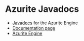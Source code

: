# Azurite Javadocs
* [Javadocs](https://games-with-gabe-community.github.io/azurite-javadocs/) for the Azurite Engine
* [Documentation page](https://games-with-gabe-community.github.io/Azurite-Docs/)
* [Azurite Engine](https://github.com/Games-With-Gabe-Community/Azurite)
